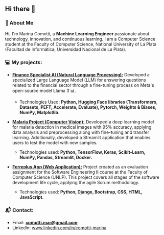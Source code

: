 ## Hi there 👋

### 🍄 About Me 
Hi, I'm Marina Comotti, a **Machine Learning Engineer** passionate about technology, innovation, and continuous learning. I am a Computer Science student at the Faculty of Computer Science, National University of La Plata (Facultad de Informática, Universidad Nacional de La Plata). 

### 💻 My projects:
* **[Finance Specialist AI (Natural Language Processing):](https://github.com/MarinaComotti/Finance_Specialist_AI)**
Developed a specialized Large Language Model (LLM) for answering questions related to the financial sector through a fine-tuning process on Meta's open-source model Llama 3 📊.
  - Technologies Used:  **Python, Hugging Face libraries (Transformers, Datasets, PEFT, Accelerate, Evaluate), Pytorch, Weights & Biases, NumPy, Matplotlib.**

* **[Malaria Project (Computer Vision):](https://github.com/MarinaComotti/Malaria_Project_Deep_Learning_CV)**
  Developed a deep learning model for malaria detection in medical images with 95% accuracy, applying data analysis and preprocessing along with fine-tuning and transfer learning. Additionally, developed a Streamlit application that enables users to test the model with new samples.
    - Technologies used: **Python, TensorFlow, Keras, Scikit-Learn, NumPy, Pandas, Streamlit, Docker.**

* **[Ferreplus App (Web Application):](https://github.com/MarinaComotti/ferreplus-django-app)**
  Project created as an evaluation assignment for the Software Engineering II course at the Faculty of Computer Science (UNLP). This project covers all stages of the software development life cycle, applying the agile Scrum methodology.
    - Technologies used:  **Python, Django, Bootstrap, CSS, HTML, JavaScript.**


### 📬 Contact:
- Email: **comotti.mar@gmail.com**
- LinkedIn: www.linkedin.com/in/comotti-marina

<!--
**MarinaComotti/MarinaComotti** is a ✨ _special_ ✨ repository because its `README.md` (this file) appears on your GitHub profile.

Here are some ideas to get you started:

- 🔭 I’m currently working on ...
- 🌱 I’m currently learning ...
- 👯 I’m looking to collaborate on ...
- 🤔 I’m looking for help with ...
- 💬 Ask me about ...
- 📫 How to reach me: ...
- 😄 Pronouns: ...
- ⚡ Fun fact: ...
-->
